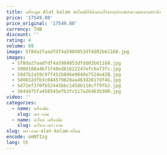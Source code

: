 ```yaml
---
title: เครื่องดูด Alat kolam อัตโนมัติใต้น้ำแบบไร้สายอุปกรณ์ทำความสะอาดสระน้ำ
price: '17549.88'
price_original: '17549.88'
currency: THB
discount: ''
rating: 4
volume: 68
image: Sf8da2faadfdf4a5984053dfdd02b61168.jpg
images:
  - Sf8da2faadfdf4a5984053dfdd02b61168.jpg
  - S900108a4bf1f48ed81622247efc6af3fc.jpg
  - S9d7b2a59c97f452b896e9848e7524e42B.jpg
  - S80832dfb3c044579828aa463d2617df4G.jpg
  - Sd72ef370fb52443bbc1458b118cff9fb2.jpg
  - S64d475fa458545efb3fc517a26463b36R.jpg
video: ''
categories:
  - name: เครื่องมือ
    slug: เคร-องม
  - name: อะไหล่ เครื่องมือ
    slug: อะไหล-เคร-องม
slug: เคร-องด-alat-kolam-ตโนม
encode: omNTIzg
lang: th
---
```

  